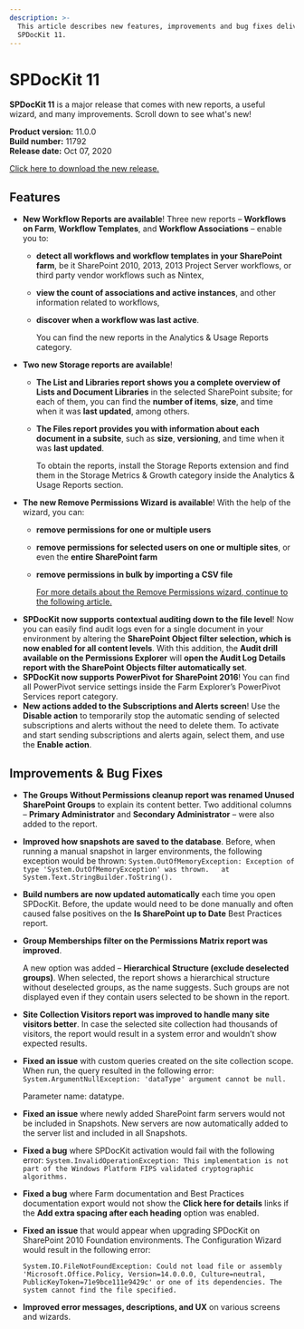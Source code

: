 ```yaml
---
description: >-
  This article describes new features, improvements and bug fixes delivered in
  SPDocKit 11.
---
```


# SPDocKit 11

**SPDocKit 11** is a major release that comes with new reports, a useful wizard, and many improvements. Scroll down to see what's new!

**Product version:** 11.0.0  
**Build number:** 11792  
**Release date:** Oct 07, 2020

[Click here to download the new release.](https://www.syskit.com/products/spdockit/download/)

## Features

* **New Workflow Reports are available**! Three new reports – **Workflows on Farm**, **Workflow Templates**, and **Workflow Associations** – enable you to:
  * **detect all workflows and workflow templates in your SharePoint farm**, be it SharePoint 2010, 2013, 2013 Project Server workflows, or third party vendor workflows such as Nintex,
  * **view the count of associations and active instances**, and other information related to workflows,
  * **discover when a workflow was last active**.

    You can find the new reports in the Analytics & Usage Reports category.
* **Two new Storage reports are available**!
  * **The List and Libraries report shows you a complete overview of Lists and Document Libraries** in the selected SharePoint subsite; for each of them, you can find the **number of items**, **size**, and time when it was **last updated**, among others. 
  * **The Files report provides you with information about each document in a subsite**, such as **size**, **versioning**, and time when it was **last updated**.

    To obtain the reports, install the Storage Reports extension and find them in the Storage Metrics & Growth category inside the Analytics & Usage Reports section.
* **The new Remove Permissions Wizard is available**! With the help of the wizard, you can:
  * **remove permissions for one or multiple users**
  * **remove permissions for selected users on one or multiple sites**, or even the **entire SharePoint farm**
  * **remove permissions in bulk by importing a CSV file**

    [For more details about the Remove Permissions wizard, continue to the following article.](../manage-sharepoint-permissions/users-and-groups-actions/remove-permissions-wizard.md)
* **SPDocKit now supports contextual auditing down to the file level**! Now you can easily find audit logs even for a single document in your environment by altering the **SharePoint Object filter selection, which is now enabled for all content levels**. With this addition, the **Audit drill available on the Permissions Explorer** will **open the Audit Log Details report with the SharePoint Objects filter automatically set**.
* **SPDocKit now supports PowerPivot for SharePoint 2016**! You can find all PowerPivot service settings inside the Farm Explorer’s PowerPivot Services report category. 
* **New actions added to the Subscriptions and Alerts screen**! Use the **Disable action** to temporarily stop the automatic sending of selected subscriptions and alerts without the need to delete them. To activate and start sending subscriptions and alerts again, select them, and use the **Enable action**.

## Improvements & Bug Fixes

* **The Groups Without Permissions cleanup report was renamed Unused SharePoint Groups** to explain its content better. Two additional columns – **Primary Administrator** and **Secondary Administrator** – were also added to the report.
* **Improved how snapshots are saved to the database**. Before, when running a manual snapshot in larger environments, the following exception would be thrown: `System.OutOfMemoryException: Exception of type 'System.OutOfMemoryException' was thrown.   at System.Text.StringBuilder.ToString().`
* **Build numbers are now updated automatically** each time you open SPDocKit. Before, the update would need to be done manually and often caused false positives on the **Is SharePoint up to Date** Best Practices report. 
* **Group Memberships filter on the Permissions Matrix report was improved**.

  A new option was added – **Hierarchical Structure \(exclude deselected groups\)**. When selected, the report shows a hierarchical structure without deselected groups, as the name suggests. Such groups are not displayed even if they contain users selected to be shown in the report.

* **Site Collection Visitors report was improved to handle many site visitors better**. In case the selected site collection had thousands of visitors, the report would result in a system error and wouldn’t show expected results.
* **Fixed an issue** with custom queries created on the site collection scope. When run, the query resulted in the following error: `System.ArgumentNullException: 'dataType' argument cannot be null.`

  Parameter name: datatype.

* **Fixed an issue** where newly added SharePoint farm servers would not be included in Snapshots. New servers are now automatically added to the server list and included in all Snapshots.
* **Fixed a bug** where SPDocKit activation would fail with the following error: `System.InvalidOperationException: This implementation is not part of the Windows Platform FIPS validated cryptographic algorithms.`
* **Fixed a bug** where Farm documentation and Best Practices documentation export would not show the **Click here for details** links if the **Add extra spacing after each heading** option was enabled.
* **Fixed an issue** that would appear when upgrading SPDocKit on SharePoint 2010 Foundation environments. The Configuration Wizard would result in the following error:

  `System.IO.FileNotFoundException: Could not load file or assembly 'Microsoft.Office.Policy, Version=14.0.0.0, Culture=neutral, PublicKeyToken=71e9bce111e9429c' or one of its dependencies. The system cannot find the file specified.`

* **Improved error messages, descriptions, and UX** on various screens and wizards.

